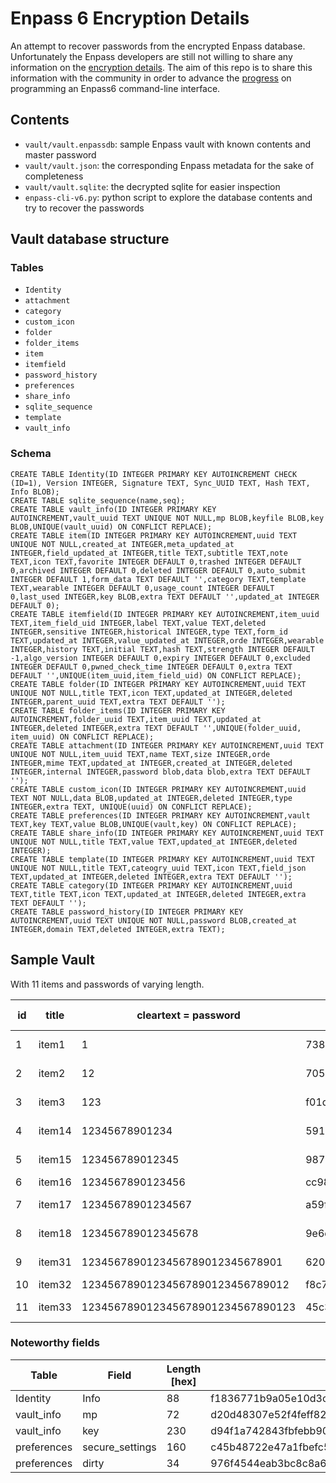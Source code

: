 Enpass 6 Encryption Details
===========================

An attempt to recover passwords from the encrypted Enpass database. Unfortunately the Enpass developers are still not willing to share any information on the [encryption details](https://discussion.enpass.io/index.php?/topic/4446-enpass-6-encryption-details/). The aim of this repo is to share this information with the community in order to advance the [progress](https://github.com/hazcod/enpass-cli/issues/16) on programming an Enpass6 command-line interface.

Contents
--------

  * `vault/vault.enpassdb`: sample Enpass vault with known contents and master password
  * `vault/vault.json`: the corresponding Enpass metadata for the sake of completeness
  * `vault/vault.sqlite`: the decrypted sqlite for easier inspection
  * `enpass-cli-v6.py`: python script to explore the database contents and try to recover the passwords


Vault database structure
------------------------

### Tables

  * `Identity`
  * `attachment`
  * `category`
  * `custom_icon`
  * `folder`
  * `folder_items`
  * `item`
  * `itemfield`
  * `password_history`
  * `preferences`
  * `share_info`
  * `sqlite_sequence`
  * `template`
  * `vault_info`

### Schema

```
CREATE TABLE Identity(ID INTEGER PRIMARY KEY AUTOINCREMENT CHECK (ID=1), Version INTEGER, Signature TEXT, Sync_UUID TEXT, Hash TEXT, Info BLOB);
CREATE TABLE sqlite_sequence(name,seq);
CREATE TABLE vault_info(ID INTEGER PRIMARY KEY AUTOINCREMENT,vault_uuid TEXT UNIQUE NOT NULL,mp BLOB,keyfile BLOB,key BLOB,UNIQUE(vault_uuid) ON CONFLICT REPLACE);
CREATE TABLE item(ID INTEGER PRIMARY KEY AUTOINCREMENT,uuid TEXT UNIQUE NOT NULL,created_at INTEGER,meta_updated_at INTEGER,field_updated_at INTEGER,title TEXT,subtitle TEXT,note TEXT,icon TEXT,favorite INTEGER DEFAULT 0,trashed INTEGER DEFAULT 0,archived INTEGER DEFAULT 0,deleted INTEGER DEFAULT 0,auto_submit INTEGER DEFAULT 1,form_data TEXT DEFAULT '',category TEXT,template TEXT,wearable INTEGER DEFAULT 0,usage_count INTEGER DEFAULT 0,last_used INTEGER,key BLOB,extra TEXT DEFAULT '',updated_at INTEGER DEFAULT 0);
CREATE TABLE itemfield(ID INTEGER PRIMARY KEY AUTOINCREMENT,item_uuid TEXT,item_field_uid INTEGER,label TEXT,value TEXT,deleted INTEGER,sensitive INTEGER,historical INTEGER,type TEXT,form_id TEXT,updated_at INTEGER,value_updated_at INTEGER,orde INTEGER,wearable INTEGER,history TEXT,initial TEXT,hash TEXT,strength INTEGER DEFAULT -1,algo_version INTEGER DEFAULT 0,expiry INTEGER DEFAULT 0,excluded INTEGER DEFAULT 0,pwned_check_time INTEGER DEFAULT 0,extra TEXT DEFAULT '',UNIQUE(item_uuid,item_field_uid) ON CONFLICT REPLACE);
CREATE TABLE folder(ID INTEGER PRIMARY KEY AUTOINCREMENT,uuid TEXT UNIQUE NOT NULL,title TEXT,icon TEXT,updated_at INTEGER,deleted INTEGER,parent_uuid TEXT,extra TEXT DEFAULT '');
CREATE TABLE folder_items(ID INTEGER PRIMARY KEY AUTOINCREMENT,folder_uuid TEXT,item_uuid TEXT,updated_at INTEGER,deleted INTEGER,extra TEXT DEFAULT '',UNIQUE(folder_uuid, item_uuid) ON CONFLICT REPLACE);
CREATE TABLE attachment(ID INTEGER PRIMARY KEY AUTOINCREMENT,uuid TEXT UNIQUE NOT NULL,item_uuid TEXT,name TEXT,size INTEGER,orde INTEGER,mime TEXT,updated_at INTEGER,created_at INTEGER,deleted INTEGER,internal INTEGER,password blob,data blob,extra TEXT DEFAULT '');
CREATE TABLE custom_icon(ID INTEGER PRIMARY KEY AUTOINCREMENT,uuid TEXT NOT NULL,data BLOB,updated_at INTEGER,deleted INTEGER,type INTEGER,extra TEXT, UNIQUE(uuid) ON CONFLICT REPLACE);
CREATE TABLE preferences(ID INTEGER PRIMARY KEY AUTOINCREMENT,vault TEXT,key TEXT,value BLOB,UNIQUE(vault,key) ON CONFLICT REPLACE);
CREATE TABLE share_info(ID INTEGER PRIMARY KEY AUTOINCREMENT,uuid TEXT UNIQUE NOT NULL,title TEXT,value TEXT,updated_at INTEGER,deleted INTEGER);
CREATE TABLE template(ID INTEGER PRIMARY KEY AUTOINCREMENT,uuid TEXT UNIQUE NOT NULL,title TEXT,cateogry_uuid TEXT,icon TEXT,field_json TEXT,updated_at INTEGER,deleted INTEGER,extra TEXT DEFAULT '');
CREATE TABLE category(ID INTEGER PRIMARY KEY AUTOINCREMENT,uuid TEXT,title TEXT,icon TEXT,updated_at INTEGER,deleted INTEGER,extra TEXT DEFAULT '');
CREATE TABLE password_history(ID INTEGER PRIMARY KEY AUTOINCREMENT,uuid TEXT UNIQUE NOT NULL,password BLOB,created_at INTEGER,domain TEXT,deleted INTEGER,extra TEXT);
```


Sample Vault
------------

With 11 items and passwords of varying length.

| id | title  | cleartext = password              | hex(cipher) = hex(itemfield['value'])                                                              | len(cleartext)   | len(cipher)[bytes] |
|----|--------|-----------------------------------|----------------------------------------------------------------------------------------------------|------------------|--------------------|
|  1 | item1  | 1                                 | 7385c1be632c8502f982b461702a9bf955                                                                 |  1 [byte]        | 17 = 1x16 +  1     |
|  2 | item2  | 12                                | 705275f0a16e089062a3090af7a99925b7a0                                                               |  2               | 18 = 1x16 +  2     |
|  3 | item3  | 123                               | f01d5161cc32d8ef2eb1d639c10c9c9a1974f9                                                             |  3               | 19 = 1x16 +  3     |
|  4 | item14 | 12345678901234                    | 59103da1b4df3b477750a9b81026d16e317e42f86c94720513e33eecbc3e                                       | 14               | 30 = 1x16 + 14     |
|  5 | item15 | 123456789012345                   | 9875c2944f18f7ebbe34e12d61d0de4a1750bea540bd10570f875a446c34da                                     | 15               | 31 = 1x16 + 15     |
|  6 | item16 | 1234567890123456                  | cc9851b3ac19a0a2f3274a7b08bdf41053b4148dff40318f19717e117d5c31e3                                   | 16               | 32 = 2x16          |
|  7 | item17 | 12345678901234567                 | a59f45c847e88905950b81779f56d77f135c6d8fa370ce5342b458d60d791c2969                                 | 17               | 33 = 2x16 +  1     |
|  8 | item18 | 123456789012345678                | 9e6d6e30ad5b24d597ac2a0d6b41205cd99769a6397db9d4d35cf6bbc6e4e596f746                               | 18               | 34 = 2x16 +  2     |
|  9 | item31 | 1234567890123456789012345678901   | 62090ca9ec203f22ce4e219852373d599c184ed98f6dded7e96592ed502df983ab7e0000b35d916b202ac1f9b845b3     | 31               | 47 = 2x16 + 15     |
| 10 | item32 | 12345678901234567890123456789012  | f8c743e369e94c48d32382fde901892f5abcac6eb7b1b4590158a0c509ab4635f19e102a9bd001c5c05c92fd4e15ca63   | 32               | 48 = 3x16          |
| 11 | item33 | 123456789012345678901234567890123 | 45c353521c775bf11264b35bd0be351e3a67b486bd75fd778036e060a31595603470dbb862f617c5f9a0689efab21546fc | 33               | 49 = 3x16 +  1     |


### Noteworthy fields

| Table       | Field           | Length [hex] | Value [hex]                                                                              |
|-------------|-----------------|--------------|------------------------------------------------------------------------------------------|
| Identity    | Info            |      88      | f1836771b9a05e10d3c24564c51ee347c536fc5d24e7a4298cdeaf51e26140664222715bbbab46ffd558592f |
| vault_info  | mp              |      72      | d20d48307e52f4feff8268222df97101320cffdfc53e7946bbb78a074056e6847d8f5537                 |
| vault_info  | key             |     230      | d94f1a742843fbfebb903c676cfc354a7254bb8ad4d4441c243f564998d736f813960468550b4d9aafe6002c6e489f0409e6355bd9580349947bb4411c8860ef59561306590b248edf02ae9d3dc231d454d11c0716ef6523b1e0038405afc44c437e5e5642a9a5c367b82b7c33b3b59b885eca |
| preferences | secure_settings |     160      | c45b48722e47a1fbefc56e353efe33467c50ba8adf85401d773f571acedd35ff40cd5b6f550f199bace20727671398025be53f5cd30a5048c07ce24116d864bbe2abfb2992e3538b409701d1a48c11e1 |
| preferences | dirty           |      34      | 976f4544eab3bc8c8a68babb13cb34dc05                                                       |
